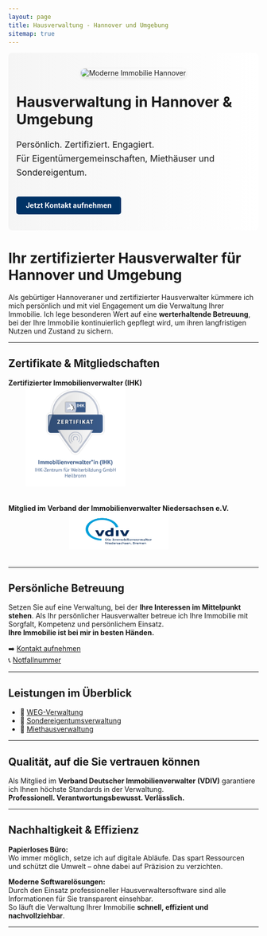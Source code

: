 ```yaml
---
layout: page
title: Hausverwaltung - Hannover und Umgebung
sitemap: true
---
```

<!-- Herobereich Start -->
<div style="display: flex; flex-wrap: wrap; align-items: center; gap: 2rem; background: linear-gradient(to right, #f5f5f5, #ffffff); padding: 2rem 1rem; margin-bottom: 2rem; border-radius: 8px;">

  <!-- Bildbereich -->
  <div style="flex: 1 1 300px; text-align: center;">
    <img src="/assets/img/hero-hausverwaltung.jpg" alt="Moderne Immobilie Hannover" style="max-width: 100%; height: auto; border-radius: 8px; box-shadow: 0 2px 6px rgba(0,0,0,0.1);">
  </div>

  <!-- Textbereich -->
  <div style="flex: 2 1 400px;">
    <h1 style="margin-top: 0; font-size: 1.8rem;">Hausverwaltung in Hannover & Umgebung</h1>
    <p style="font-size: 1.1rem; line-height: 1.6;">
      Persönlich. Zertifiziert. Engagiert.<br>
      Für Eigentümergemeinschaften, Miethäuser und Sondereigentum.
    </p>
    <a href="/kontakt/" style="display: inline-block; margin-top: 1rem; background-color: #003366; color: white; padding: 0.6rem 1.2rem; border-radius: 5px; text-decoration: none; font-weight: bold;">
      Jetzt Kontakt aufnehmen
    </a>
  </div>

</div>
<!-- Herobereich Ende -->


# Ihr zertifizierter Hausverwalter für Hannover und Umgebung

Als gebürtiger Hannoveraner und zertifizierter Hausverwalter kümmere ich mich persönlich und mit viel Engagement um die Verwaltung Ihrer Immobilie. Ich lege besonderen Wert auf eine **werterhaltende Betreuung**, bei der Ihre Immobilie kontinuierlich gepflegt wird, um ihren langfristigen Nutzen und Zustand zu sichern.

---

## Zertifikate & Mitgliedschaften

<div id="certificates_logos" style="display: flex; gap: 2rem; flex-wrap: wrap; align-items: center; margin-bottom: 2rem;">
  
<div style="text-align: center;">
  <div><strong>Zertifizierter Immobilienverwalter (IHK)</strong></div>
  <a href="https://badges.ihk-kompetenz.plus/assertion/f215ab3c-9e25-4efe-83a8-da10036371b5?id=U2FsdGVkX19lBDNHu0Cv1IgLjduX0Ui/m%209pxj/c1hfx1jaMzmEQjGfhNLWDXZfG4GEqCM/fldCq4QhMBqIaBQ==" target="_blank">
    <img src="/assets/img/nachweise-und-zertifikate/badge.png" alt="Immobilienverwalter (IHK)" class="certificate" width="200" height="200">
  </a>
</div>

<div style="text-align: center;">
  <div><strong>Mitglied im Verband der Immobilienverwalter Niedersachsen e.V.</strong></div>
  <a href="https://vdiv-niedersachsen-bremen.de/" target="_blank">
    <img src="/assets/img/vdivlogo.png" alt="Mitgliedschaft im VDIV Niedersachsen" width="200" height="75">
  </a>
</div>

</div>

---

## Persönliche Betreuung

Setzen Sie auf eine Verwaltung, bei der **Ihre Interessen im Mittelpunkt stehen**. Als Ihr persönlicher Hausverwalter betreue ich Ihre Immobilie mit Sorgfalt, Kompetenz und persönlichem Einsatz.  
**Ihre Immobilie ist bei mir in besten Händen.**

➡️ [Kontakt aufnehmen](/kontakt/)  
📞 [Notfallnummer](/notfall/)

---

## Leistungen im Überblick

- 🔹 [WEG-Verwaltung](/weg-verwaltung/)
- 🔹 [Sondereigentumsverwaltung](/sondereigentumsverwaltung/)
- 🔹 [Miethausverwaltung](/miethausverwaltung/)

---

## Qualität, auf die Sie vertrauen können

Als Mitglied im **Verband Deutscher Immobilienverwalter (VDIV)** garantiere ich Ihnen höchste Standards in der Verwaltung.  
**Professionell. Verantwortungsbewusst. Verlässlich.**

---

## Nachhaltigkeit & Effizienz

**Papierloses Büro:**  
Wo immer möglich, setze ich auf digitale Abläufe. Das spart Ressourcen und schützt die Umwelt – ohne dabei auf Präzision zu verzichten.

**Moderne Softwarelösungen:**  
Durch den Einsatz professioneller Hausverwaltersoftware sind alle Informationen für Sie transparent einsehbar.  
So läuft die Verwaltung Ihrer Immobilie **schnell, effizient und nachvollziehbar**.

---

